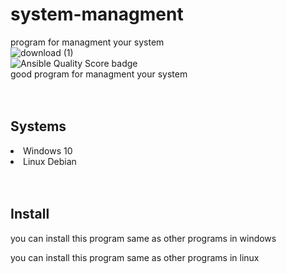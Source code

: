 # system-managment
program for managment your system 
<br>
![download (1)](https://user-images.githubusercontent.com/88088981/161797892-7f34ad09-1a4e-498e-b0cf-0fe32e989d0b.jpg)
<br>
<img alt="Ansible Quality Score badge" src="https://img.shields.io/badge/quality-5.158-brightgreen">
<br>
good program for managment your system
<br>
<br>
<br>
<h2>Systems</h2>
<li>Windows 10</li>
<li>Linux Debian</li>
<br>
<br>
<h2>Install</h2>
<p>you can install this program same as other programs in windows</p>
<p>you can install this program same as other programs in linux</p>
